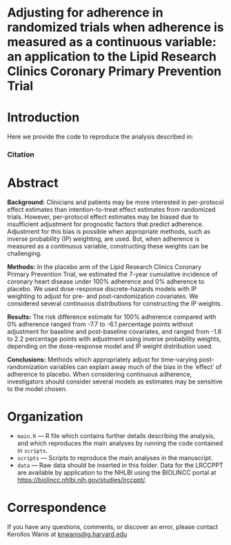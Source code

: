 # Adjusting for adherence in randomized trials when adherence is measured as a continuous variable: an application to the Lipid Research Clinics Coronary Primary Prevention Trial
# Introduction
Here we provide the code to reproduce the analysis described in: 

### Citation

> 

# Abstract

**Background:** Clinicians and patients may be more interested in per-protocol effect estimates than intention-to-treat effect estimates from randomized trials. However, per-protocol effect estimates may be biased due to insufficient adjustment for prognostic factors that predict adherence. Adjustment for this bias is possible when appropriate methods, such as inverse probability (IP) weighting, are used. But, when adherence is measured as a continuous variable, constructing these weights can be challenging.

**Methods:** In the placebo arm of the Lipid Research Clinics Coronary Primary Prevention Trial, we estimated the 7-year cumulative incidence of coronary heart disease under 100% adherence and 0% adherence to placebo. We used dose-response discrete-hazards models with IP weighting to adjust for pre- and post-randomization covariates. We considered several continuous distributions for constructing the IP weights.

**Results:** The risk difference estimate for 100% adherence compared with 0% adherence ranged from -7.7 to -6.1 percentage points without adjustment for baseline and post-baseline covariates, and ranged from -1.8 to 2.2 percentage points with adjustment using inverse probability weights, depending on the dose-response model and IP weight distribution used.  

**Conclusions:** Methods which appropriately adjust for time-varying post-randomization variables can explain away much of the bias in the ‘effect’ of adherence to placebo. When considering continuous adherence, investigators should consider several models as estimates may be sensitive to the model chosen. 

# Organization
- `main.R` — R file which contains further details describing the analysis, and which reproduces the main analyses by running the code contained in `scripts`.
- `scripts`  — Scripts to reproduce the main analyses in the manuscript.
- `data`  — Raw data should be inserted in this folder. Data for the LRCCPPT are available by application to the NHLBI using the BIOLINCC portal at https://biolincc.nhlbi.nih.gov/studies/lrccppt/.

# Correspondence
If you have any questions, comments, or discover an error, please contact Kerollos Wanis at knwanis@g.harvard.edu
